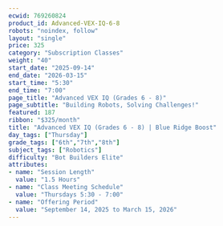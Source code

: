 ```yaml
---
ecwid: 769260824
product_id: Advanced-VEX-IQ-6-8
robots: "noindex, follow"
layout: "single"
price: 325
category: "Subscription Classes"
weight: "40"
start_date: "2025-09-14"
end_date: "2026-03-15"
start_time: "5:30"
end_time: "7:00"
page_title: "Advanced VEX IQ (Grades 6 - 8)"
page_subtitle: "Building Robots, Solving Challenges!"
featured: 187
ribbon: "$325/month"
title: "Advanced VEX IQ (Grades 6 - 8) | Blue Ridge Boost"
day_tags: ["Thursday"]
grade_tags: ["6th","7th","8th"]
subject_tags: ["Robotics"]
difficulty: "Bot Builders Elite"
attributes:
- name: "Session Length"
  value: "1.5 Hours"
- name: "Class Meeting Schedule"
  value: "Thursdays 5:30 - 7:00"
- name: "Offering Period"
  value: "September 14, 2025 to March 15, 2026"
---
```

